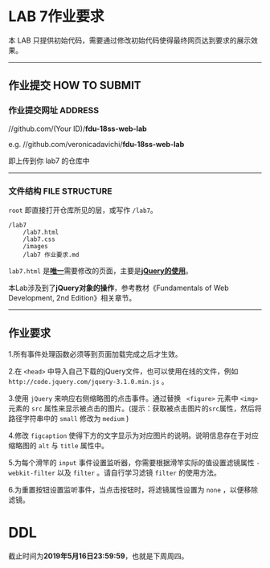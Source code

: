 LAB 7作业要求
==========
本 LAB 只提供初始代码，需要通过修改初始代码使得最终网页达到要求的展示效果。

-------------------

## 作业提交 HOW TO SUBMIT
### 作业提交网址 ADDRESS
//github.com/(Your ID)/**fdu-18ss-web-lab**

e.g. //github.com/veronicadavichi/**fdu-18ss-web-lab**

即上传到你 lab7 的仓库中

-------------------

### 文件结构 FILE STRUCTURE
`root` 即直接打开仓库所见的层，或写作 `/lab7`。

```
/lab7
	/lab7.html
	/lab7.css
	/images
	/lab7 作业要求.md
```

`lab7.html` 是<u>**唯一**</u>需要修改的页面，主要是<u>**jQuery的使用**</u>。

本Lab涉及到了**jQuery对象的操作**，参考教材《Fundamentals of Web Development, 2nd Edition》相关章节。

-------------------

## 作业要求

1.所有事件处理函数必须等到页面加载完成之后才生效。

2.在 `<head>` 中导入自己下载的jQuery文件，也可以使用在线的文件，例如 `http://code.jquery.com/jquery-3.1.0.min.js` 。

3.使用 `jQuery` 来响应右侧缩略图的点击事件。通过替换 ` <figure>` 元素中 `<img>` 元素的 `src` 属性来显示被点击的图片。(提示：获取被点击图片的`src`属性，然后将路径字符串中的 `small` 修改为 `medium` )

4.修改 `figcaption` 使得下方的文字显示为对应图片的说明。说明信息存在于对应缩略图的 `alt` 与 `title` 属性中。

5.为每个滑竿的 `input` 事件设置监听器，你需要根据滑竿实际的值设置滤镜属性 `-webkit-filter` 以及 `filter` 。请自行学习滤镜 `filter` 的使用方法。

6.为重置按钮设置监听事件，当点击按钮时，将滤镜属性设置为 `none` ，以便移除滤镜。

# DDL

截止时间为**2019年5月16日23:59:59**，也就是下周周四。
